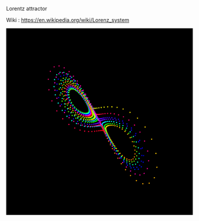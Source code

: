Lorentz attractor


Wiki : https://en.wikipedia.org/wiki/Lorenz_system

![preview](https://github.com/atharva1910/Sketchbook/blob/master/Lorentz/screen-1019.png)
